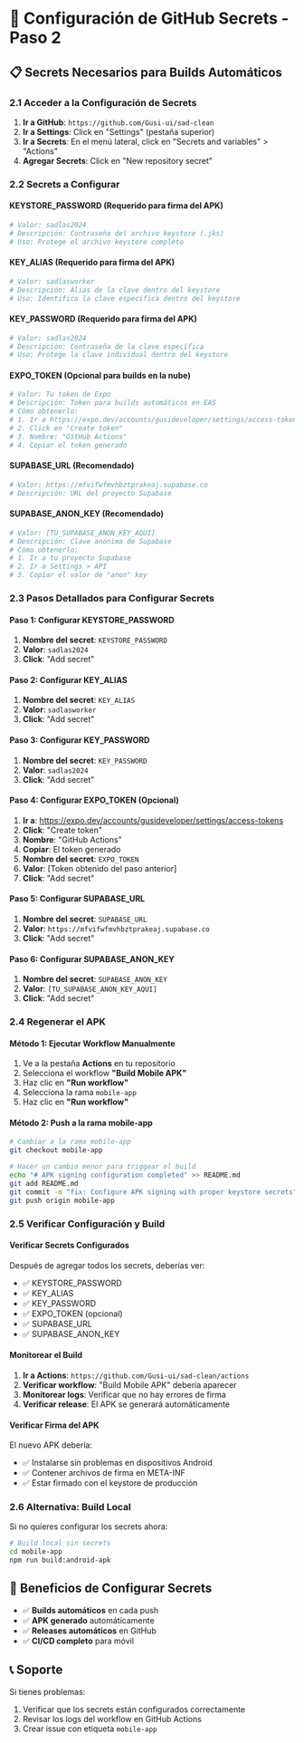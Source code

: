 # 🔧 Configuración de GitHub Secrets - Paso 2

## 📋 **Secrets Necesarios para Builds Automáticos**

### **2.1 Acceder a la Configuración de Secrets**

1. **Ir a GitHub**: `https://github.com/Gusi-ui/sad-clean`
2. **Ir a Settings**: Click en "Settings" (pestaña superior)
3. **Ir a Secrets**: En el menú lateral, click en "Secrets and variables" > "Actions"
4. **Agregar Secrets**: Click en "New repository secret"

### **2.2 Secrets a Configurar**

#### **KEYSTORE_PASSWORD** (Requerido para firma del APK)

```bash
# Valor: sadlas2024
# Descripción: Contraseña del archivo keystore (.jks)
# Uso: Protege el archivo keystore completo
```

#### **KEY_ALIAS** (Requerido para firma del APK)

```bash
# Valor: sadlasworker
# Descripción: Alias de la clave dentro del keystore
# Uso: Identifica la clave específica dentro del keystore
```

#### **KEY_PASSWORD** (Requerido para firma del APK)

```bash
# Valor: sadlas2024
# Descripción: Contraseña de la clave específica
# Uso: Protege la clave individual dentro del keystore
```

#### **EXPO_TOKEN** (Opcional para builds en la nube)

```bash
# Valor: Tu token de Expo
# Descripción: Token para builds automáticos en EAS
# Cómo obtenerlo:
# 1. Ir a https://expo.dev/accounts/gusideveloper/settings/access-tokens
# 2. Click en "Create token"
# 3. Nombre: "GitHub Actions"
# 4. Copiar el token generado
```

#### **SUPABASE_URL** (Recomendado)

```bash
# Valor: https://mfvifwfmvhbztprakeaj.supabase.co
# Descripción: URL del proyecto Supabase
```

#### **SUPABASE_ANON_KEY** (Recomendado)

```bash
# Valor: [TU_SUPABASE_ANON_KEY_AQUI]
# Descripción: Clave anónima de Supabase
# Cómo obtenerlo:
# 1. Ir a tu proyecto Supabase
# 2. Ir a Settings > API
# 3. Copiar el valor de "anon" key
```

### **2.3 Pasos Detallados para Configurar Secrets**

#### **Paso 1: Configurar KEYSTORE_PASSWORD**

1. **Nombre del secret**: `KEYSTORE_PASSWORD`
2. **Valor**: `sadlas2024`
3. **Click**: "Add secret"

#### **Paso 2: Configurar KEY_ALIAS**

1. **Nombre del secret**: `KEY_ALIAS`
2. **Valor**: `sadlasworker`
3. **Click**: "Add secret"

#### **Paso 3: Configurar KEY_PASSWORD**

1. **Nombre del secret**: `KEY_PASSWORD`
2. **Valor**: `sadlas2024`
3. **Click**: "Add secret"

#### **Paso 4: Configurar EXPO_TOKEN (Opcional)**

1. **Ir a**: https://expo.dev/accounts/gusideveloper/settings/access-tokens
2. **Click**: "Create token"
3. **Nombre**: "GitHub Actions"
4. **Copiar**: El token generado
5. **Nombre del secret**: `EXPO_TOKEN`
6. **Valor**: [Token obtenido del paso anterior]
7. **Click**: "Add secret"

#### **Paso 5: Configurar SUPABASE_URL**

1. **Nombre del secret**: `SUPABASE_URL`
2. **Valor**: `https://mfvifwfmvhbztprakeaj.supabase.co`
3. **Click**: "Add secret"

#### **Paso 6: Configurar SUPABASE_ANON_KEY**

1. **Nombre del secret**: `SUPABASE_ANON_KEY`
2. **Valor**: `[TU_SUPABASE_ANON_KEY_AQUI]`
3. **Click**: "Add secret"

### **2.4 Regenerar el APK**

#### **Método 1: Ejecutar Workflow Manualmente**

1. Ve a la pestaña **Actions** en tu repositorio
2. Selecciona el workflow **"Build Mobile APK"**
3. Haz clic en **"Run workflow"**
4. Selecciona la rama `mobile-app`
5. Haz clic en **"Run workflow"**

#### **Método 2: Push a la rama mobile-app**

```bash
# Cambiar a la rama mobile-app
git checkout mobile-app

# Hacer un cambio menor para triggear el build
echo "# APK signing configuration completed" >> README.md
git add README.md
git commit -m "fix: Configure APK signing with proper keystore secrets"
git push origin mobile-app
```

### **2.5 Verificar Configuración y Build**

#### **Verificar Secrets Configurados**

Después de agregar todos los secrets, deberías ver:

- ✅ KEYSTORE_PASSWORD
- ✅ KEY_ALIAS
- ✅ KEY_PASSWORD
- ✅ EXPO_TOKEN (opcional)
- ✅ SUPABASE_URL
- ✅ SUPABASE_ANON_KEY

#### **Monitorear el Build**

1. **Ir a Actions**: `https://github.com/Gusi-ui/sad-clean/actions`
2. **Verificar workflow**: "Build Mobile APK" debería aparecer
3. **Monitorear logs**: Verificar que no hay errores de firma
4. **Verificar release**: El APK se generará automáticamente

#### **Verificar Firma del APK**

El nuevo APK debería:

- ✅ Instalarse sin problemas en dispositivos Android
- ✅ Contener archivos de firma en META-INF
- ✅ Estar firmado con el keystore de producción

### **2.6 Alternativa: Build Local**

Si no quieres configurar los secrets ahora:

```bash
# Build local sin secrets
cd mobile-app
npm run build:android-apk
```

## 🎯 **Beneficios de Configurar Secrets**

- ✅ **Builds automáticos** en cada push
- ✅ **APK generado** automáticamente
- ✅ **Releases automáticos** en GitHub
- ✅ **CI/CD completo** para móvil

## 📞 **Soporte**

Si tienes problemas:

1. Verificar que los secrets están configurados correctamente
2. Revisar los logs del workflow en GitHub Actions
3. Crear issue con etiqueta `mobile-app`
